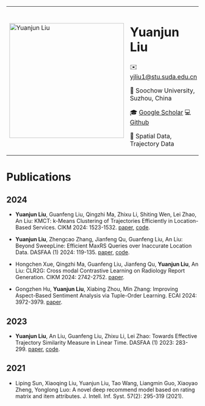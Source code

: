 

<html>
<table style="margin-left: auto; margin-right: auto;">
<tr><td>
    <img src="https://avatars.githubusercontent.com/u/18240596?v=4" alt="Yuanjun Liu" width="300" >
</td><td>
    <h1>Yuanjun  Liu</h1>
    <p>✉️ <a href="mailto:yjliu1@stu.suda.edu.cn">yjliu1@stu.suda.edu.cn</a></p>
    <p>📍 Soochow University, Suzhou, China</p>
    <p>🎓 <a href="https://scholar.google.com/citations?user=q_7QyPoAAAAJ">Google Scholar</a>  💻 <a href="https://github.com/yuanjun-liu">Github</a> </p>
    <p>🌟 Spatial Data, Trajectory Data</p>
</td></tr>
</table>
</html>


# Publications

## 2024

- <b>Yuanjun Liu</b>, Guanfeng Liu, Qingzhi Ma, Zhixu Li, Shiting Wen, Lei Zhao, An Liu: KMCT: k-Means Clustering of Trajectories Efficiently in Location-Based Services. CIKM 2024: 1523-1532. <a href="https://dl.acm.org/doi/10.1145/3627673.3679848">paper</a>, <a href="https://github.com/yuanjun-liu/KMCT">code</a>.

- <b>Yuanjun Liu</b>, Zhengcao Zhang, Jianfeng Qu, Guanfeng Liu, An Liu: Beyond SweepLine: Efficient MaxRS Queries over Inaccurate Location Data. DASFAA (1) 2024: 119-135. <a href="https://link.springer.com/chapter/10.1007/978-981-97-5552-3_8">paper</a>, <a href="https://github.com/yuanjun-liu/QMax">code</a>.

- Hongchen Xue, Qingzhi Ma, Guanfeng Liu, Jianfeng Qu, <b>Yuanjun Liu</b>, An Liu: CLR2G: Cross modal Contrastive Learning on Radiology Report Generation. CIKM 2024: 2742-2752. <a href="https://dl.acm.org/doi/abs/10.1145/3627673.3679668">paper</a>.

- Gongzhen Hu, <b>Yuanjun Liu</b>, Xiabing Zhou, Min Zhang: Improving Aspect-Based Sentiment Analysis via Tuple-Order Learning. ECAI 2024: 3972-3979. <a href="https://ebooks.iospress.nl/pdf/doi/10.3233/FAIA240963">paper</a>.

## 2023

- <b>Yuanjun Liu</b>, An Liu, Guanfeng Liu, Zhixu Li, Lei Zhao: Towards Effective Trajectory Similarity Measure in Linear Time. DASFAA (1) 2023: 283-299. <a href="https://link.springer.com/chapter/10.1007/978-3-031-30637-2_19">paper</a>, <a href="https://github.com/yuanjun-liu/ITS">code</a>.

## 2021

- Liping Sun, Xiaoqing Liu, Yuanjun Liu, Tao Wang, Liangmin Guo, Xiaoyao Zheng, Yonglong Luo: A novel deep recommend model based on rating matrix and item attributes. J. Intell. Inf. Syst. 57(2): 295-319 (2021).

